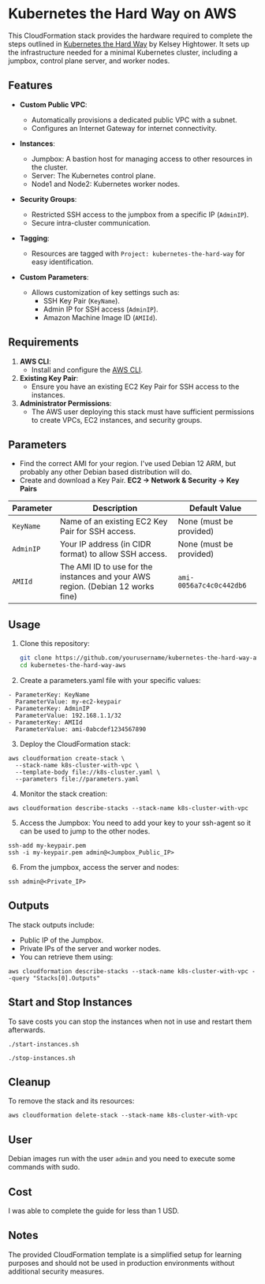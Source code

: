 # Kubernetes the Hard Way on AWS

This CloudFormation stack provides the hardware required to complete the steps outlined in [Kubernetes the Hard Way](https://github.com/kelseyhightower/kubernetes-the-hard-way/blob/master/docs/01-prerequisites.md) by Kelsey Hightower. It sets up the infrastructure needed for a minimal Kubernetes cluster, including a jumpbox, control plane server, and worker nodes.

## Features

- **Custom Public VPC**:
  - Automatically provisions a dedicated public VPC with a subnet.
  - Configures an Internet Gateway for internet connectivity.
  
- **Instances**:
  - Jumpbox: A bastion host for managing access to other resources in the cluster.
  - Server: The Kubernetes control plane.
  - Node1 and Node2: Kubernetes worker nodes.
  
- **Security Groups**:
  - Restricted SSH access to the jumpbox from a specific IP (`AdminIP`).
  - Secure intra-cluster communication.
  
- **Tagging**:
  - Resources are tagged with `Project: kubernetes-the-hard-way` for easy identification.

- **Custom Parameters**:
  - Allows customization of key settings such as:
    - SSH Key Pair (`KeyName`).
    - Admin IP for SSH access (`AdminIP`).
    - Amazon Machine Image ID (`AMIId`).

## Requirements

1. **AWS CLI**:
   - Install and configure the [AWS CLI](https://aws.amazon.com/cli/).
2. **Existing Key Pair**:
   - Ensure you have an existing EC2 Key Pair for SSH access to the instances.
3. **Administrator Permissions**:
   - The AWS user deploying this stack must have sufficient permissions to create VPCs, EC2 instances, and security groups.

## Parameters

- Find the correct AMI for your region. I've used Debian 12 ARM, but probably any other Debian based distribution will do.
- Create and download a Key Pair. **EC2 -> Network & Security -> Key Pairs**

| Parameter | Description | Default Value |
|-----------|-------------|---------------|
| `KeyName` | Name of an existing EC2 Key Pair for SSH access. | None (must be provided) |
| `AdminIP` | Your IP address (in CIDR format) to allow SSH access. | None (must be provided) |
| `AMIId`   | The AMI ID to use for the instances and your AWS region. (Debian 12 works fine) | `ami-0056a7c4c0c442db6` |


## Usage

1. Clone this repository:
   ```bash
   git clone https://github.com/yourusername/kubernetes-the-hard-way-aws.git
   cd kubernetes-the-hard-way-aws

2. Create a parameters.yaml file with your specific values:

```
- ParameterKey: KeyName
  ParameterValue: my-ec2-keypair
- ParameterKey: AdminIP
  ParameterValue: 192.168.1.1/32
- ParameterKey: AMIId
  ParameterValue: ami-0abcdef1234567890
```

3. Deploy the CloudFormation stack:
```
aws cloudformation create-stack \
  --stack-name k8s-cluster-with-vpc \
  --template-body file://k8s-cluster.yaml \
  --parameters file://parameters.yaml 
```

4. Monitor the stack creation:

```
aws cloudformation describe-stacks --stack-name k8s-cluster-with-vpc
```
5. Access the Jumpbox:
You need to add your key to your ssh-agent so it can be used to jump to the other nodes.
```
ssh-add my-keypair.pem
ssh -i my-keypair.pem admin@<Jumpbox_Public_IP>
```

6. From the jumpbox, access the server and nodes:
```
ssh admin@<Private_IP>
```

## Outputs
The stack outputs include:

- Public IP of the Jumpbox.
- Private IPs of the server and worker nodes.
- You can retrieve them using:

```
aws cloudformation describe-stacks --stack-name k8s-cluster-with-vpc --query "Stacks[0].Outputs"
```

## Start and Stop Instances
To save costs you can stop the instances when not in use and restart them afterwards.
```
./start-instances.sh
```
```
./stop-instances.sh
```

## Cleanup
To remove the stack and its resources:
```
aws cloudformation delete-stack --stack-name k8s-cluster-with-vpc
```

## User
Debian images run with the user `admin` and you need to execute some commands with sudo.

## Cost
I was able to complete the guide for less than 1 USD.

## Notes
The provided CloudFormation template is a simplified setup for learning purposes and should not be used in production environments without additional security measures.